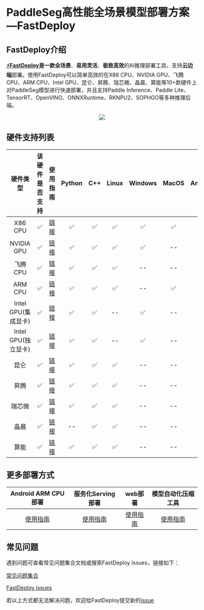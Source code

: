 # PaddleSeg高性能全场景模型部署方案—FastDeploy

## FastDeploy介绍

**[⚡️FastDeploy](https://github.com/PaddlePaddle/FastDeploy)**是一款**全场景**、**易用灵活**、**极致高效**的AI推理部署工具，支持**云边端**部署。使用FastDeploy可以简单高效的在X86 CPU、NVIDIA GPU、飞腾CPU、ARM CPU、Intel GPU、昆仑、昇腾、瑞芯微、晶晨、算能等10+款硬件上对PaddleSeg模型进行快速部署，并且支持Paddle Inference、Paddle Lite、TensorRT、OpenVINO、ONNXRuntime、RKNPU2、SOPHGO等多种推理后端。

<div align="center">
    
<img src="https://user-images.githubusercontent.com/54695910/213087733-7f2ea97b-baa4-4b0d-9b71-202ff6032a30.png" >
    
</div>  

## 硬件支持列表

|硬件类型|该硬件是否支持|使用指南|Python|C++|Linux|Windows|MacOS|Android|
|:---:|:---:|:---:|:---:|:---:|:---:|:---:|:---:|:---:|
|X86 CPU|✅|[链接](cpu-gpu)|✅|✅|✅|✅|✅|--|
|NVIDIA GPU|✅|[链接](cpu-gpu)|✅|✅|✅|✅|--|--|   
|飞腾CPU|✅|[链接](cpu-gpu)|✅|✅|✅|--|--|--|    
|ARM CPU|✅|[链接](cpu-gpu)|✅|✅|✅|--|✅|✅|    
|Intel GPU(集成显卡)|✅|[链接](cpu-gpu)|✅|✅|--|✅|--|--|   
|Intel GPU(独立显卡)|✅|[链接](cpu-gpu)|✅|✅|--|✅|--|--|     
|昆仑|✅|[链接](kunlun)|✅|✅|✅|--|--|--|     
|昇腾|✅|[链接](ascend)|✅|✅|✅|--|--|--|      
|瑞芯微|✅|[链接](rockchip)|✅|✅|✅|--|--|--|     
|晶晨|✅|[链接](amlogic)|--|✅|✅|--|--|--|      
|算能|✅|[链接](sophgo)|✅|✅|✅|--|--|--|      

## 更多部署方式

|Android ARM CPU部署|服务化Serving部署|web部署|模型自动化压缩工具|  
|:---:|:---:|:---:|:---:|  
|[使用指南](android)|[使用指南](serving)|[使用指南](web)|[使用指南](quantize)|

## 常见问题

遇到问题可查看常见问题集合文档或搜索FastDeploy issues，链接如下：

[常见问题集合](https://github.com/PaddlePaddle/FastDeploy/tree/develop/docs/cn/faq)

[FastDeploy issues](https://github.com/PaddlePaddle/FastDeploy/issues)

若以上方式都无法解决问题，欢迎给FastDeploy提交新的[issue](https://github.com/PaddlePaddle/FastDeploy/issues)
